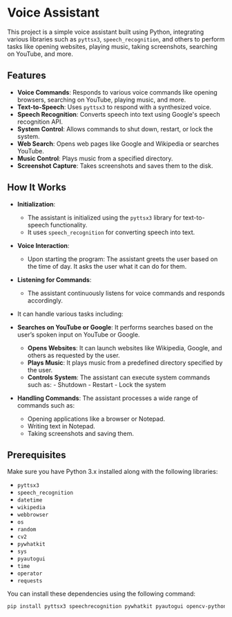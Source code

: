 # Voice Assistant

This project is a simple voice assistant built using Python, integrating various libraries such as `pyttsx3`, `speech_recognition`, and others to perform tasks like opening websites, playing music, taking screenshots, searching on YouTube, and more.

## Features

- **Voice Commands**: Responds to various voice commands like opening browsers, searching on YouTube, playing music, and more.
- **Text-to-Speech**: Uses `pyttsx3` to respond with a synthesized voice.
- **Speech Recognition**: Converts speech into text using Google's speech recognition API.
- **System Control**: Allows commands to shut down, restart, or lock the system.
- **Web Search**: Opens web pages like Google and Wikipedia or searches YouTube.
- **Music Control**: Plays music from a specified directory.
- **Screenshot Capture**: Takes screenshots and saves them to the disk.

## How It Works

- **Initialization**:
  - The assistant is initialized using the `pyttsx3` library for text-to-speech functionality.
  - It uses `speech_recognition` for converting speech into text.

- **Voice Interaction**:
  - Upon starting the program: The assistant greets the user based on the time of day. It asks the user what it can do for them.

- **Listening for Commands**:
  - The assistant continuously listens for voice commands and responds accordingly.
- It can handle various tasks including:
- **Searches on YouTube or Google**: It performs searches based on the user’s spoken input on YouTube or Google.
  - **Opens Websites**: It can launch websites like Wikipedia, Google, and others as requested by the user.
  - **Plays Music**: It plays music from a predefined directory specified by the user.
  - **Controls System**: The assistant can execute system commands such as:
        - Shutdown
        - Restart
        - Lock the system

- **Handling Commands**: The assistant processes a wide range of commands such as:
  - Opening applications like a browser or Notepad.
  - Writing text in Notepad.
  - Taking screenshots and saving them.


## Prerequisites

Make sure you have Python 3.x installed along with the following libraries:

- `pyttsx3`
- `speech_recognition`
- `datetime`
- `wikipedia`
- `webbrowser`
- `os`
- `random`
- `cv2`
- `pywhatkit`
- `sys`
- `pyautogui`
- `time`
- `operator`
- `requests`

You can install these dependencies using the following command:

```bash
pip install pyttsx3 speechrecognition pywhatkit pyautogui opencv-python wikipedia requests


